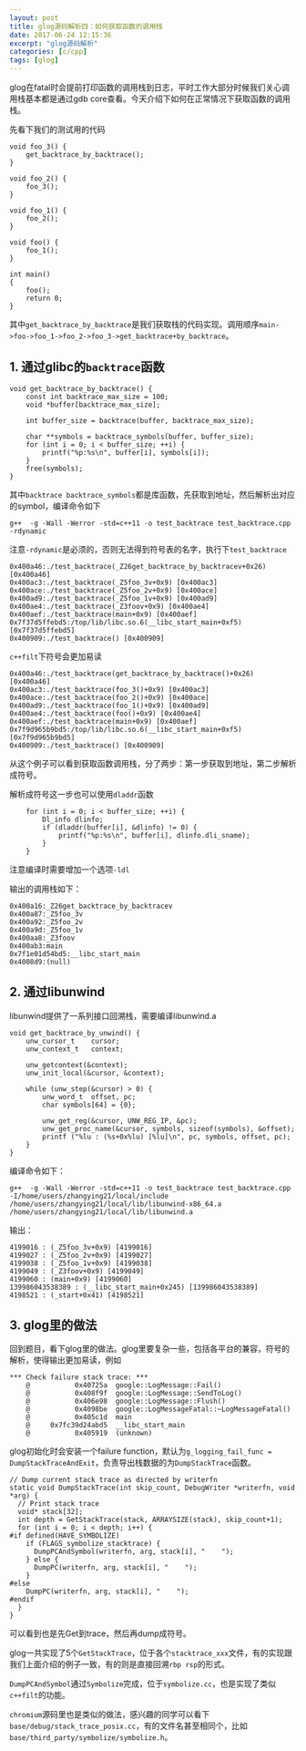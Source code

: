 ```yaml
---
layout: post
title: glog源码解析四：如何获取函数的调用栈
date: 2017-06-24 12:15:36
excerpt: "glog源码解析"
categories: [c/cpp]
tags: [glog]
---
```


glog在fatal时会提前打印函数的调用栈到日志，平时工作大部分时候我们关心调用栈基本都是通过gdb core查看。今天介绍下如何在正常情况下获取函数的调用栈。

<!--more-->

先看下我们的测试用的代码

```
void foo_3() {
    get_backtrace_by_backtrace();
}

void foo_2() {
    foo_3();
}

void foo_1() {
    foo_2();
}

void foo() {
    foo_1();
}

int main()
{
    foo();
    return 0;
}
```

其中`get_backtrace_by_backtrace`是我们获取栈的代码实现。调用顺序`main->foo->foo_1->foo_2->foo_3->get_backtrace+by_backtrace`。

## 1. 通过glibc的`backtrace`函数

```
void get_backtrace_by_backtrace() {
    const int backtrace_max_size = 100;
    void *buffer[backtrace_max_size];

    int buffer_size = backtrace(buffer, backtrace_max_size);

    char **symbols = backtrace_symbols(buffer, buffer_size);
    for (int i = 0; i < buffer_size; ++i) {
        printf("%p:%s\n", buffer[i], symbols[i]);
    }
    free(symbols);
}
```

其中`backtrace backtrace_symbols`都是库函数，先获取到地址，然后解析出对应的symbol，编译命令如下

```
g++  -g -Wall -Werror -std=c++11 -o test_backtrace test_backtrace.cpp -rdynamic
```

注意`-rdynamic`是必须的，否则无法得到符号表的名字，执行下`test_backtrace`

```
0x400a46:./test_backtrace(_Z26get_backtrace_by_backtracev+0x26) [0x400a46]
0x400ac3:./test_backtrace(_Z5foo_3v+0x9) [0x400ac3]
0x400ace:./test_backtrace(_Z5foo_2v+0x9) [0x400ace]
0x400ad9:./test_backtrace(_Z5foo_1v+0x9) [0x400ad9]
0x400ae4:./test_backtrace(_Z3foov+0x9) [0x400ae4]
0x400aef:./test_backtrace(main+0x9) [0x400aef]
0x7f37d5ffebd5:/top/lib/libc.so.6(__libc_start_main+0xf5) [0x7f37d5ffebd5]
0x400909:./test_backtrace() [0x400909]
```

`c++filt`下符号会更加易读

```
0x400a46:./test_backtrace(get_backtrace_by_backtrace()+0x26) [0x400a46]
0x400ac3:./test_backtrace(foo_3()+0x9) [0x400ac3]
0x400ace:./test_backtrace(foo_2()+0x9) [0x400ace]
0x400ad9:./test_backtrace(foo_1()+0x9) [0x400ad9]
0x400ae4:./test_backtrace(foo()+0x9) [0x400ae4]
0x400aef:./test_backtrace(main+0x9) [0x400aef]
0x7f9d965b9bd5:/top/lib/libc.so.6(__libc_start_main+0xf5) [0x7f9d965b9bd5]
0x400909:./test_backtrace() [0x400909]
```

从这个例子可以看到获取函数调用栈，分了两步：第一步获取到地址，第二步解析成符号。

解析成符号这一步也可以使用`dladdr`函数

```
    for (int i = 0; i < buffer_size; ++i) {
        Dl_info dlinfo;
        if (dladdr(buffer[i], &dlinfo) != 0) {
            printf("%p:%s\n", buffer[i], dlinfo.dli_sname);
        }
    }
```

注意编译时需要增加一个选项`-ldl`

输出的调用栈如下：

```
0x400a16:_Z26get_backtrace_by_backtracev
0x400a87:_Z5foo_3v
0x400a92:_Z5foo_2v
0x400a9d:_Z5foo_1v
0x400aa8:_Z3foov
0x400ab3:main
0x7f1e01d54bd5:__libc_start_main
0x4008d9:(null)
```

## 2. 通过libunwind

libunwind提供了一系列接口回溯栈，需要编译libunwind.a

```
void get_backtrace_by_unwind() {
    unw_cursor_t    cursor;
    unw_context_t   context;

    unw_getcontext(&context);
    unw_init_local(&cursor, &context);

    while (unw_step(&cursor) > 0) {
        unw_word_t  offset, pc;
        char symbols[64] = {0};

        unw_get_reg(&cursor, UNW_REG_IP, &pc);
        unw_get_proc_name(&cursor, symbols, sizeof(symbols), &offset);
        printf ("%lu : (%s+0x%lu) [%lu]\n", pc, symbols, offset, pc);
    }
}
```

编译命令如下：

```
g++  -g -Wall -Werror -std=c++11 -o test_backtrace test_backtrace.cpp -I/home/users/zhangying21/local/include /home/users/zhangying21/local/lib/libunwind-x86_64.a /home/users/zhangying21/local/lib/libunwind.a
```

输出：

```
4199016 : (_Z5foo_3v+0x9) [4199016]
4199027 : (_Z5foo_2v+0x9) [4199027]
4199038 : (_Z5foo_1v+0x9) [4199038]
4199049 : (_Z3foov+0x9) [4199049]
4199060 : (main+0x9) [4199060]
139986043538389 : (__libc_start_main+0x245) [139986043538389]
4198521 : (_start+0x41) [4198521]
```

## 3. glog里的做法

回到题目，看下glog里的做法。glog里要复杂一些，包括各平台的兼容，符号的解析，使得输出更加易读，例如

```
*** Check failure stack trace: ***
    @           0x40725a  google::LogMessage::Fail()
    @           0x408f9f  google::LogMessage::SendToLog()
    @           0x406e98  google::LogMessage::Flush()
    @           0x4098be  google::LogMessageFatal::~LogMessageFatal()
    @           0x405c1d  main
    @     0x7fc39d24abd5  __libc_start_main
    @           0x405919  (unknown)
```

glog初始化时会安装一个failure function，默认为`g_logging_fail_func = DumpStackTraceAndExit`，负责导出栈数据的为`DumpStackTrace`函数。

```
// Dump current stack trace as directed by writerfn
static void DumpStackTrace(int skip_count, DebugWriter *writerfn, void *arg) {
  // Print stack trace
  void* stack[32];
  int depth = GetStackTrace(stack, ARRAYSIZE(stack), skip_count+1);
  for (int i = 0; i < depth; i++) {
#if defined(HAVE_SYMBOLIZE)
    if (FLAGS_symbolize_stacktrace) {
      DumpPCAndSymbol(writerfn, arg, stack[i], "    ");
    } else {
      DumpPC(writerfn, arg, stack[i], "    ");
    }
#else
    DumpPC(writerfn, arg, stack[i], "    ");
#endif
  }
}
```

可以看到也是先Get到trace，然后再dump成符号。

glog一共实现了5个`GetStackTrace`，位于各个`stacktrace_xxx`文件，有的实现跟我们上面介绍的例子一致，有的则是直接回溯`rbp rsp`的形式。

`DumpPCAndSymbol`通过`Symbolize`完成，位于`symbolize.cc`，也是实现了类似`c++filt`的功能。

`chromium`源码里也是类似的做法，感兴趣的同学可以看下`base/debug/stack_trace_posix.cc`，有的文件名甚至相同个，比如`base/third_party/symbolize/symbolize.h`。



